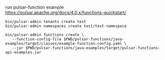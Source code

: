 run pulsar-function example
https://pulsar.apache.org/docs/4.0.x/functions-quickstart/

```shell
bin/pulsar-admin tenants create test
bin/pulsar-admin namespaces create test/test-namespace

bin/pulsar-admin functions create \
   --function-config-file $PWD/pulsar-functions/java-examples/target/classes/example-function-config.yaml \
   --jar $PWD/pulsar-functions/java-examples/target/pulsar-functions-api-examples.jar
```